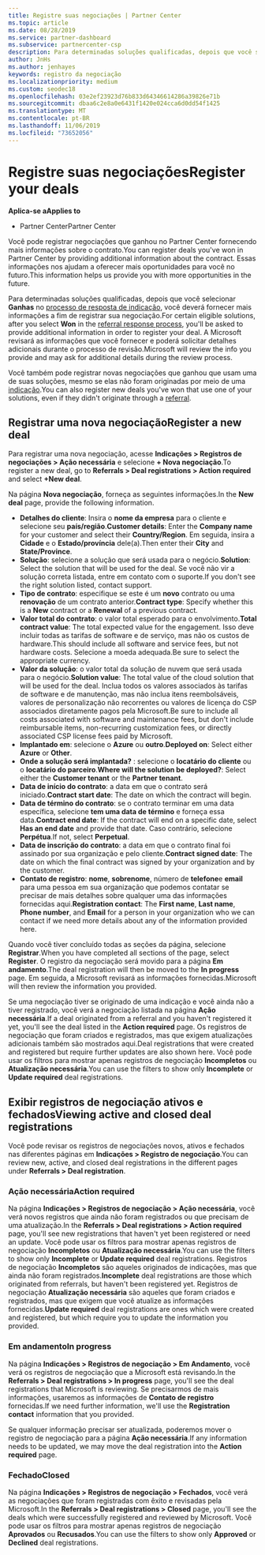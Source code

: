 ```yaml
---
title: Registre suas negociações | Partner Center
ms.topic: article
ms.date: 08/28/2019
ms.service: partner-dashboard
ms.subservice: partnercenter-csp
description: Para determinadas soluções qualificadas, depois que você selecionar Ganhas, você deverá fornecer mais informações para registrar sua negociação. A Microsoft revisará as informações que você fornecer e poderá solicitar detalhes adicionais durante o processo de revisão.
author: JnHs
ms.author: jenhayes
keywords: registro da negociação
ms.localizationpriority: medium
ms.custom: seodec18
ms.openlocfilehash: 03e2ef23923d76b833d64346614286a39826e71b
ms.sourcegitcommit: dbaa6c2e8a0e6431f1420e024cca6d0dd54f1425
ms.translationtype: MT
ms.contentlocale: pt-BR
ms.lasthandoff: 11/06/2019
ms.locfileid: "73652056"
---
```

# <a name="register-your-deals"></a><span data-ttu-id="033d0-105">Registre suas negociações</span><span class="sxs-lookup"><span data-stu-id="033d0-105">Register your deals</span></span>

<span data-ttu-id="033d0-106">**Aplica-se a**</span><span class="sxs-lookup"><span data-stu-id="033d0-106">**Applies to**</span></span>

-  <span data-ttu-id="033d0-107">Partner Center</span><span class="sxs-lookup"><span data-stu-id="033d0-107">Partner Center</span></span>

<span data-ttu-id="033d0-108">Você pode registrar negociações que ganhou no Partner Center fornecendo mais informações sobre o contrato.</span><span class="sxs-lookup"><span data-stu-id="033d0-108">You can register deals you've won in Partner Center by providing additional information about the contract.</span></span> <span data-ttu-id="033d0-109">Essas informações nos ajudam a oferecer mais oportunidades para você no futuro.</span><span class="sxs-lookup"><span data-stu-id="033d0-109">This information helps us provide you with more opportunities in the future.</span></span>

<span data-ttu-id="033d0-110">Para determinadas soluções qualificadas, depois que você selecionar **Ganhas** no [processo de resposta de indicação](responding-to-referrals.md), você deverá fornecer mais informações a fim de registrar sua negociação.</span><span class="sxs-lookup"><span data-stu-id="033d0-110">For certain eligible solutions, after you select **Won** in the [referral response process](responding-to-referrals.md), you'll be asked to provide additional information in order to register your deal.</span></span> <span data-ttu-id="033d0-111">A Microsoft revisará as informações que você fornecer e poderá solicitar detalhes adicionais durante o processo de revisão.</span><span class="sxs-lookup"><span data-stu-id="033d0-111">Microsoft will review the info you provide and may ask for additional details during the review process.</span></span>

<span data-ttu-id="033d0-112">Você também pode registrar novas negociações que ganhou que usam uma de suas soluções, mesmo se elas não foram originadas por meio de uma [indicação](referrals.md).</span><span class="sxs-lookup"><span data-stu-id="033d0-112">You can also register new deals you've won that use one of your solutions, even if they didn't originate through a [referral](referrals.md).</span></span> 

## <a name="register-a-new-deal"></a><span data-ttu-id="033d0-113">Registrar uma nova negociação</span><span class="sxs-lookup"><span data-stu-id="033d0-113">Register a new deal</span></span>

<span data-ttu-id="033d0-114">Para registrar uma nova negociação, acesse **Indicações > Registros de negociações > Ação necessária** e selecione **+ Nova negociação**.</span><span class="sxs-lookup"><span data-stu-id="033d0-114">To register a new deal, go to **Referrals > Deal registrations > Action required** and select **+New deal**.</span></span>

<span data-ttu-id="033d0-115">Na página **Nova negociação**, forneça as seguintes informações.</span><span class="sxs-lookup"><span data-stu-id="033d0-115">In the **New deal** page, provide the following information.</span></span>

- <span data-ttu-id="033d0-116">**Detalhes do cliente**: Insira o **nome da empresa** para o cliente e selecione seu **país/região**.</span><span class="sxs-lookup"><span data-stu-id="033d0-116">**Customer details**: Enter the **Company name** for your customer and select their **Country/Region**.</span></span> <span data-ttu-id="033d0-117">Em seguida, insira a **Cidade** e o **Estado/província** dele(a).</span><span class="sxs-lookup"><span data-stu-id="033d0-117">Then enter their **City** and **State/Province**.</span></span>
- <span data-ttu-id="033d0-118">**Solução**: selecione a solução que será usada para o negócio.</span><span class="sxs-lookup"><span data-stu-id="033d0-118">**Solution**: Select the solution that will be used for the deal.</span></span> <span data-ttu-id="033d0-119">Se você não vir a solução correta listada, entre em contato com o suporte.</span><span class="sxs-lookup"><span data-stu-id="033d0-119">If you don't see the right solution listed, contact support.</span></span>
- <span data-ttu-id="033d0-120">**Tipo de contrato**: especifique se este é um **novo** contrato ou uma **renovação** de um contrato anterior.</span><span class="sxs-lookup"><span data-stu-id="033d0-120">**Contract type**: Specify whether this is a **New** contract or a **Renewal** of a previous contract.</span></span>
- <span data-ttu-id="033d0-121">**Valor total do contrato**: o valor total esperado para o envolvimento.</span><span class="sxs-lookup"><span data-stu-id="033d0-121">**Total contract value**: The total expected value for the engagement.</span></span> <span data-ttu-id="033d0-122">Isso deve incluir todas as tarifas de software e de serviço, mas não os custos de hardware.</span><span class="sxs-lookup"><span data-stu-id="033d0-122">This should include all software and service fees, but not hardware costs.</span></span> <span data-ttu-id="033d0-123">Selecione a moeda adequada.</span><span class="sxs-lookup"><span data-stu-id="033d0-123">Be sure to select the appropriate currency.</span></span>
- <span data-ttu-id="033d0-124">**Valor da solução**: o valor total da solução de nuvem que será usada para o negócio.</span><span class="sxs-lookup"><span data-stu-id="033d0-124">**Solution value**: The total value of the cloud solution that will be used for the deal.</span></span> <span data-ttu-id="033d0-125">Inclua todos os valores associados às tarifas de software e de manutenção, mas não inclua itens reembolsáveis, valores de personalização não recorrentes ou valores de licença do CSP associados diretamente pagos pela Microsoft.</span><span class="sxs-lookup"><span data-stu-id="033d0-125">Be sure to include all costs associated with software and maintenance fees, but don't include reimbursable items, non-recurring customization fees, or directly associated CSP license fees paid by Microsoft.</span></span>
- <span data-ttu-id="033d0-126">**Implantado em**: selecione o **Azure** ou **outro**.</span><span class="sxs-lookup"><span data-stu-id="033d0-126">**Deployed on**: Select either **Azure** or **Other**.</span></span>
- <span data-ttu-id="033d0-127">**Onde a solução será implantada?** : selecione o **locatário do cliente** ou o **locatário do parceiro**.</span><span class="sxs-lookup"><span data-stu-id="033d0-127">**Where will the solution be deployed?**: Select either the **Customer tenant** or the **Partner tenant**.</span></span>
- <span data-ttu-id="033d0-128">**Data de início do contrato**: a data em que o contrato será iniciado.</span><span class="sxs-lookup"><span data-stu-id="033d0-128">**Contract start date**: The date on which the contract will begin.</span></span>
- <span data-ttu-id="033d0-129">**Data de término do contrato**: se o contrato terminar em uma data específica, selecione **tem uma data de término** e forneça essa data.</span><span class="sxs-lookup"><span data-stu-id="033d0-129">**Contract end date**: If the contract will end on a specific date, select **Has an end date** and provide that date.</span></span> <span data-ttu-id="033d0-130">Caso contrário, selecione **Perpétua**.</span><span class="sxs-lookup"><span data-stu-id="033d0-130">If not, select **Perpetual**.</span></span>
- <span data-ttu-id="033d0-131">**Data de inscrição do contrato**: a data em que o contrato final foi assinado por sua organização e pelo cliente.</span><span class="sxs-lookup"><span data-stu-id="033d0-131">**Contract signed date**: The date on which the final contract was signed by your organization and by the customer.</span></span>
- <span data-ttu-id="033d0-132">**Contato de registro**: **nome**, **sobrenome**, número de **telefone**e **email** para uma pessoa em sua organização que podemos contatar se precisar de mais detalhes sobre qualquer uma das informações fornecidas aqui.</span><span class="sxs-lookup"><span data-stu-id="033d0-132">**Registration contact**: The **First name**, **Last name**, **Phone number**, and **Email** for a person in your organization who we can contact if we need more details about any of the information provided here.</span></span>

<span data-ttu-id="033d0-133">Quando você tiver concluído todas as seções da página, selecione **Registrar**.</span><span class="sxs-lookup"><span data-stu-id="033d0-133">When you have completed all sections of the page, select **Register**.</span></span> <span data-ttu-id="033d0-134">O registro da negociação será movido para a página **Em andamento**.</span><span class="sxs-lookup"><span data-stu-id="033d0-134">The deal registration will then be moved to the **In progress** page.</span></span> <span data-ttu-id="033d0-135">Em seguida, a Microsoft revisará as informações fornecidas.</span><span class="sxs-lookup"><span data-stu-id="033d0-135">Microsoft will then review the information you provided.</span></span>

<span data-ttu-id="033d0-136">Se uma negociação tiver se originado de uma indicação e você ainda não a tiver registrado, você verá a negociação listada na página **Ação necessária**.</span><span class="sxs-lookup"><span data-stu-id="033d0-136">If a deal originated from a referral and you haven't registered it yet, you'll see the deal listed in the **Action required** page.</span></span> <span data-ttu-id="033d0-137">Os registros de negociação que foram criados e registrados, mas que exigem atualizações adicionais também são mostrados aqui.</span><span class="sxs-lookup"><span data-stu-id="033d0-137">Deal registrations that were created and registered but require further updates are also shown here.</span></span> <span data-ttu-id="033d0-138">Você pode usar os filtros para mostrar apenas registros de negociação **Incompletos** ou **Atualização necessária**.</span><span class="sxs-lookup"><span data-stu-id="033d0-138">You can use the filters to show only **Incomplete** or **Update required** deal registrations.</span></span>

## <a name="viewing-active-and-closed-deal-registrations"></a><span data-ttu-id="033d0-139">Exibir registros de negociação ativos e fechados</span><span class="sxs-lookup"><span data-stu-id="033d0-139">Viewing active and closed deal registrations</span></span>

<span data-ttu-id="033d0-140">Você pode revisar os registros de negociações novos, ativos e fechados nas diferentes páginas em **Indicações > Registro de negociação**.</span><span class="sxs-lookup"><span data-stu-id="033d0-140">You can review new, active, and closed deal registrations in the different pages under **Referrals > Deal registration**.</span></span>

### <a name="action-required"></a><span data-ttu-id="033d0-141">Ação necessária</span><span class="sxs-lookup"><span data-stu-id="033d0-141">Action required</span></span>

<span data-ttu-id="033d0-142">Na página **Indicações > Registros de negociação > Ação necessária**, você verá novos registros que ainda não foram registrados ou que precisam de uma atualização.</span><span class="sxs-lookup"><span data-stu-id="033d0-142">In the **Referrals > Deal registrations > Action required** page, you'll see new registrations that haven't yet been registered or need an update.</span></span> <span data-ttu-id="033d0-143">Você pode usar os filtros para mostrar apenas registros de negociação **Incompletos** ou **Atualização necessária**.</span><span class="sxs-lookup"><span data-stu-id="033d0-143">You can use the filters to show only **Incomplete** or **Update required** deal registrations.</span></span> <span data-ttu-id="033d0-144">Registros de negociação **Incompletos** são aqueles originados de indicações, mas que ainda não foram registrados.</span><span class="sxs-lookup"><span data-stu-id="033d0-144">**Incomplete** deal registrations are those which originated from referrals, but haven't been registered yet.</span></span> <span data-ttu-id="033d0-145">Registros de negociação **Atualização necessária** são aqueles que foram criados e registrados, mas que exigem que você atualize as informações fornecidas.</span><span class="sxs-lookup"><span data-stu-id="033d0-145">**Update required** deal registrations are ones which were created and registered, but which require you to update the information you provided.</span></span>

### <a name="in-progress"></a><span data-ttu-id="033d0-146">Em andamento</span><span class="sxs-lookup"><span data-stu-id="033d0-146">In progress</span></span>

<span data-ttu-id="033d0-147">Na página **Indicações > Registros de negociação > Em Andamento**, você verá os registros de negociação que a Microsoft está revisando.</span><span class="sxs-lookup"><span data-stu-id="033d0-147">In the **Referrals > Deal registrations > In progress** page, you'll see the deal registrations that Microsoft is reviewing.</span></span> <span data-ttu-id="033d0-148">Se precisarmos de mais informações, usaremos as informações de **Contato de registro** fornecidas.</span><span class="sxs-lookup"><span data-stu-id="033d0-148">If we need further information, we'll use the **Registration contact** information that you provided.</span></span>

<span data-ttu-id="033d0-149">Se qualquer informação precisar ser atualizada, poderemos mover o registro de negociação para a página **Ação necessária**.</span><span class="sxs-lookup"><span data-stu-id="033d0-149">If any information needs to be updated, we may move the deal registration into the **Action required** page.</span></span>

### <a name="closed"></a><span data-ttu-id="033d0-150">Fechado</span><span class="sxs-lookup"><span data-stu-id="033d0-150">Closed</span></span>

<span data-ttu-id="033d0-151">Na página **Indicações > Registros de negociação > Fechados**, você verá as negociações que foram registradas com êxito e revisadas pela Microsoft.</span><span class="sxs-lookup"><span data-stu-id="033d0-151">In the **Referrals > Deal registrations > Closed** page, you'll see the deals which were successfully registered and reviewed by Microsoft.</span></span> <span data-ttu-id="033d0-152">Você pode usar os filtros para mostrar apenas registros de negociação **Aprovados** ou **Recusados**.</span><span class="sxs-lookup"><span data-stu-id="033d0-152">You can use the filters to show only **Approved** or **Declined** deal registrations.</span></span>

